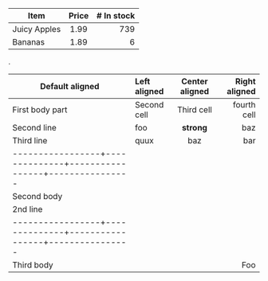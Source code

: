 <!-- A table with alignment -->

| Item         | Price | # In stock |
| ------------ | :---: | ---------: |
| Juicy Apples | 1.99  |        739 |
| Bananas      | 1.89  |          6 |

.

| Default aligned                                                     | Left aligned | Center aligned | Right aligned |
| ------------------------------------------------------------------- | :----------- | :------------: | ------------: |
| First body part                                                     | Second cell  |   Third cell   |   fourth cell |
| Second line                                                         | foo          |   **strong**   |           baz |
| Third line                                                          | quux         |      baz       |           bar |
| -----------------+--------------+-----------------+---------------- |
| Second body                                                         |              |                |               |
| 2nd line                                                            |              |                |               |
| -----------------+--------------+-----------------+---------------- |
| Third body                                                          |              |                |           Foo |
